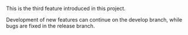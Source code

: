 This is the third feature introduced in this project.

Development of new features can continue on the develop branch, while bugs are fixed in the release branch.